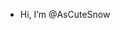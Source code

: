 - Hi, I’m @AsCuteSnow


<!---
AsCuteSnow/AsCuteSnow is a ✨ special ✨ repository because its `README.md` (this file) appears on your GitHub profile.
You can click the Preview link to take a look at your changes.
--->
